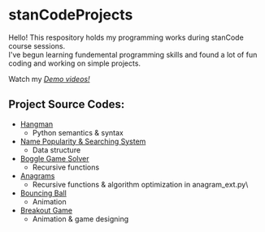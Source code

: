 # stanCodeProjects
Hello! This respository holds my programming works during stanCode course sessions.\
I've begun learning fundemental programming skills and found a lot of fun coding and working on simple projects.

Watch my *[Demo videos!](https://drive.google.com/drive/folders/1Gi3bn9qPW_gR0ISyGzVPLd5Bztdvd7rF?fbclid=IwAR36BW3v_bHn-Idsh-0_ROSWLwrXOzoervZId25OOzH2LX4b6FCGDfULdDg)*

## Project Source Codes:
* [Hangman](https://github.com/AmyTu26304/stanCodeProjects/tree/main/hangman)
  * Python semantics & syntax
* [Name Popularity & Searching System](https://github.com/AmyTu26304/stanCodeProjects/tree/main/baby%20names)
  * Data structure
* [Boggle Game Solver](https://github.com/AmyTu26304/stanCodeProjects/tree/main/boggle)
  * Recursive functions
* [Anagrams](https://github.com/AmyTu26304/stanCodeProjects/tree/main/anagram)
  * Recursive functions & algorithm optimization in anagram_ext.py\
* [Bouncing Ball](https://github.com/AmyTu26304/stanCodeProjects/tree/main/bouncing%20ball)
  * Animation
* [Breakout Game](https://github.com/AmyTu26304/stanCodeProjects/tree/main/breakout)
  * Animation & game designing
